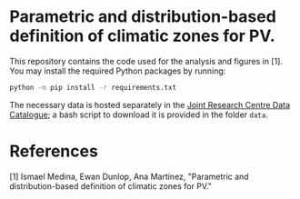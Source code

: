# Parametric and distribution-based definition of climatic zones for PV.

This repository contains the code used for the analysis and figures in [1]. You may install the required Python packages by running:

```bash
python -m pip install -r requirements.txt
```

The necessary data is hosted separately in the [Joint Research Centre Data Catalogue](https://data.jrc.ec.europa.eu/dataset); a bash script to download it is provided in the folder `data`.

# References

[1] Ismael Medina, Ewan Dunlop, Ana Martinez, "Parametric and distribution-based definition of climatic zones for PV."
